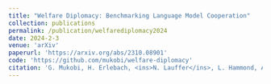 ```yaml
---
title: "Welfare Diplomacy: Benchmarking Language Model Cooperation"
collection: publications
permalink: /publication/welfarediplomacy2024
date: 2024-2-3
venue: 'arXiv'
paperurl: 'https://arxiv.org/abs/2310.08901'
code: 'https://github.com/mukobi/welfare-diplomacy'
citation: 'G. Mukobi, H. Erlebach, <ins>N. Lauffer</ins>, L. Hammond, A. Chan, J. Clifton. <i>arXiv 2024</i>.'
---
```

